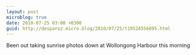 ```yaml
---
layout: post
microblog: true
date: 2010-07-25 03:00 +0300
guid: http://desparoz.micro.blog/2010/07/25/t19524556895.html
---
```

Been out taking sunrise photos down at Wollongong Harbour this morning
